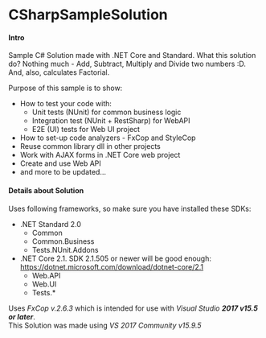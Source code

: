 # CSharpSampleSolution
#### Intro
Sample C# Solution made with .NET Core and Standard.
What this solution do? Nothing much - Add, Subtract, Multiply and Divide two numbers :D.
And, also, calculates Factorial.

Purpose of this sample is to show:
- How to test your code with:
  - Unit tests (NUnit) for common business logic
  - Integration test (NUnit + RestSharp) for WebAPI
  - E2E (UI) tests for Web UI project
- How to set-up code analyzers - FxCop and StyleCop
- Reuse common library dll in other projects
- Work with AJAX forms in .NET Core web project
- Create and use Web API
- and more to be updated...

#### Details about Solution
Uses following frameworks, so make sure you have installed these SDKs:
- .NET Standard 2.0
  - Common
  - Common.Business
  - Tests.NUnit.Addons
- .NET Core 2.1. SDK 2.1.505 or newer will be good enough: https://dotnet.microsoft.com/download/dotnet-core/2.1
  - Web.API
  - Web.UI
  - Tests.*

Uses *FxCop v.2.6.3* which is intended for use with *Visual Studio **2017 v15.5 or later***.  
This Solution was made using *VS 2017 Community v15.9.5*